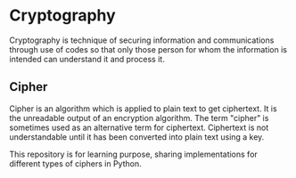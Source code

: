 # Cryptography
Cryptography is technique of securing information and communications through use of codes so that only those person for whom the information is intended can understand it and process it. 

## Cipher
Cipher is an algorithm which is applied to plain text to get ciphertext. It is the unreadable output of an encryption algorithm. The term "cipher" is sometimes used as an alternative term for ciphertext. Ciphertext is not understandable until it has been converted into plain text using a key.

This repository is for learning purpose, sharing implementations for different types of ciphers in Python.
